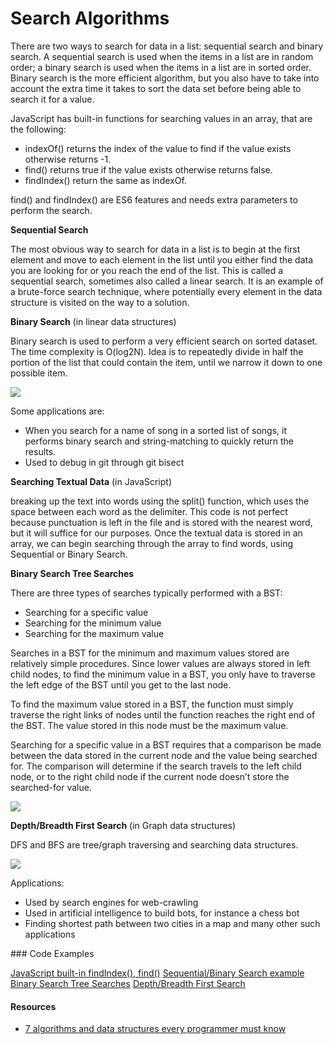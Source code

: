 # Search Algorithms

There are two ways to search for data in a list: sequential search and binary search. A sequential search is used when the items in a list are in random order; a binary search is used when the items in a list are in sorted order. Binary search is the more efficient algorithm, but you also have to take into account the extra time it takes to sort the data set before being able to search it for a value.

JavaScript has built-in functions for searching values in an array, that are the following:

- indexOf() returns the index of the value to find if the value exists otherwise returns -1.
- find() returns true if the value exists otherwise returns false.
- findIndex() return the same as indexOf.

find() and findIndex() are ES6 features and needs extra parameters to perform the search.

**Sequential Search**

The most obvious way to search for data in a list is to begin at the first element and move to each element in the list until you either find the data you are looking for or you reach the end of the list. This is called a sequential search, sometimes also called a linear search. It is an example of a brute-force search technique, where potentially every element in the data structure is visited on the way to a solution.

**Binary Search** (in linear data structures)

Binary search is used to perform a very efficient search on sorted dataset. The time complexity is O(log2N). Idea is to repeatedly divide in half the portion of the list that could contain the item, until we narrow it down to one possible item.

![](https://blog.penjee.com/wp-content/uploads/2015/04/binary-and-linear-search-animations.gif)

Some applications are:

- When you search for a name of song in a sorted list of songs, it performs binary search and string-matching to quickly return the results.
- Used to debug in git through git bisect

**Searching Textual Data** (in JavaScript)

breaking up the text into words using the split() function, which uses the space between each word as the delimiter. This code is not perfect because punctuation is left in the file and is stored with the nearest word, but it will suffice for our purposes. Once the textual data is stored in an array, we can begin searching through the array to find words, using Sequential or Binary Search.


**Binary Search Tree Searches**

There are three types of searches typically performed with a BST:

- Searching for a specific value
- Searching for the minimum value
- Searching for the maximum value

Searches in a BST for the minimum and maximum values stored are relatively simple procedures. Since lower values are always stored in left child nodes, to find the minimum value in a BST, you only have to traverse the left edge of the BST until you get to the last node.

To find the maximum value stored in a BST, the function must simply traverse the right links of nodes until the function reaches the right end of the BST. The value stored in this node must be the maximum value.

Searching for a specific value in a BST requires that a comparison be made between the data stored in the current node and the value being searched for. The comparison will determine if the search travels to the left child node, or to the right child node if the current node doesn’t store the searched-for value.

![](https://blog.penjee.com/wp-content/uploads/2015/11/binary-search-tree-sorted-array-animation.gif)

**Depth/Breadth First Search** (in Graph data structures)

DFS and BFS are tree/graph traversing and searching data structures.

![](https://i2.wp.com/codingsec.net/wp-content/uploads/2016/03/dfs-bfs-codingsec.gif)

Applications:

- Used by search engines for web-crawling
- Used in artificial intelligence to build bots, for instance a chess bot
- Finding shortest path between two cities in a map and many other such applications

### Code Examples

[JavaScript built-in findIndex(), find()](../03-chapter-List.js)
[Sequential/Binary Search example](./13-chapter-Searching-Algorithms.js)
[Binary Search Tree Searches](../10-chapter-Binary-Trees.js)
[Depth/Breadth First Search](../11-chapter-2-adjecency-list-Graphs.js)

#### Resources

- [7 algorithms and data structures every programmer must know](https://codingsec.net/2016/03/7-algorithms-data-structures-every-programmer/)
